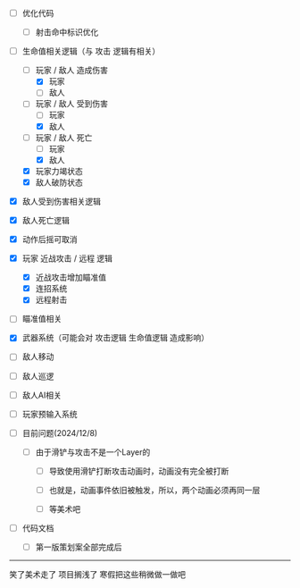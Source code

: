 
- [ ] 优化代码 
	- [ ] 射击命中标识优化

- [ ] 生命值相关逻辑（与 攻击 逻辑有相关）
	- [ ] 玩家 / 敌人 造成伤害
		- [x] 玩家
		- [ ] 敌人
	- [ ] 玩家 / 敌人 受到伤害
		- [ ] 玩家
		- [x] 敌人
	- [ ] 玩家 / 敌人 死亡
		- [ ] 玩家
		- [x] 敌人
	- [x] 玩家力竭状态
	- [x] 敌人破防状态
- [x] 敌人受到伤害相关逻辑
- [x] 敌人死亡逻辑
- [x] 动作后摇可取消
- [x] 玩家 近战攻击 / 远程 逻辑
	- [x] 近战攻击增加瞄准值
	- [x] 连招系统
	- [x] 远程射击 
- [ ] 瞄准值相关
- [x] 武器系统（可能会对 攻击逻辑 生命值逻辑 造成影响）

- [ ] 敌人移动
- [ ] 敌人巡逻
- [ ] 敌人AI相关
- [ ] 玩家预输入系统
- [ ] 目前问题(2024/12/8)
	- [ ] 由于滑铲与攻击不是一个Layer的
		- [ ] 导致使用滑铲打断攻击动画时，动画没有完全被打断
		- [ ] 也就是，动画事件依旧被触发，所以，两个动画必须再同一层
		- [ ] 等美术吧


- [ ] 代码文档
	- [ ] 第一版策划案全部完成后

---
笑了美术走了
项目搁浅了
寒假把这些稍微做一做吧

